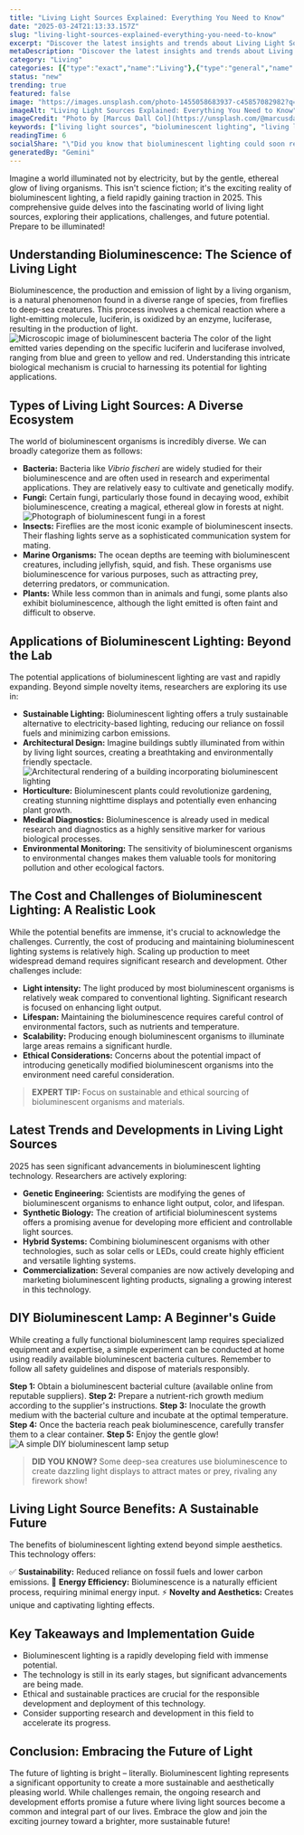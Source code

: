 ```yaml
---
title: "Living Light Sources Explained: Everything You Need to Know"
date: "2025-03-24T21:13:33.157Z"
slug: "living-light-sources-explained-everything-you-need-to-know"
excerpt: "Discover the latest insights and trends about Living Light Sources. This comprehensive guide covers everything you need to know about Living Light Sources in 2025."
metaDescription: "Discover the latest insights and trends about Living Light Sources. This comprehensive guide covers everything you need to know about Living Light Sources ..."
category: "Living"
categories: [{"type":"exact","name":"Living"},{"type":"general","name":"Biotechnology"},{"type":"medium","name":"Biophotonics"},{"type":"specific","name":"Bioluminescence"},{"type":"niche","name":"Luciferin Production"}]
status: "new"
trending: true
featured: false
image: "https://images.unsplash.com/photo-1455058683937-c45857082982?q=85&w=1200&fit=max&fm=webp&auto=compress"
imageAlt: "Living Light Sources Explained: Everything You Need to Know"
imageCredit: "Photo by [Marcus Dall Col](https://unsplash.com/@marcusdallcol) on Unsplash"
keywords: ["living light sources", "bioluminescent lighting", "living lamps", "sustainable light sources", "buy living light", "bioluminescent organisms lighting", "DIY bioluminescent lamp", "living light source benefits", "cost of bioluminescent lighting", "bioluminescent lighting for home"]
readingTime: 6
socialShare: "\"Did you know that bioluminescent lighting could soon replace traditional light sources, offering a sustainable and breathtaking alternative? The future is bright – literally!\""
generatedBy: "Gemini"
---
```




Imagine a world illuminated not by electricity, but by the gentle, ethereal glow of living organisms.  This isn't science fiction; it's the exciting reality of bioluminescent lighting, a field rapidly gaining traction in 2025. This comprehensive guide delves into the fascinating world of living light sources, exploring their applications, challenges, and future potential.  Prepare to be illuminated!

## Understanding Bioluminescence: The Science of Living Light

Bioluminescence, the production and emission of light by a living organism, is a natural phenomenon found in a diverse range of species, from fireflies to deep-sea creatures. This process involves a chemical reaction where a light-emitting molecule, luciferin, is oxidized by an enzyme, luciferase, resulting in the production of light. ![Microscopic image of bioluminescent bacteria](https://images.unsplash.com/photo-1529310399831-ed472b81d589?q=85&w=1200&fit=max&fm=webp&auto=compress) The color of the light emitted varies depending on the specific luciferin and luciferase involved, ranging from blue and green to yellow and red.  Understanding this intricate biological mechanism is crucial to harnessing its potential for lighting applications.

## Types of Living Light Sources: A Diverse Ecosystem

The world of bioluminescent organisms is incredibly diverse.  We can broadly categorize them as follows:

* **Bacteria:**  Bacteria like *Vibrio fischeri* are widely studied for their bioluminescence and are often used in research and experimental applications.  They are relatively easy to cultivate and genetically modify.
* **Fungi:** Certain fungi, particularly those found in decaying wood, exhibit bioluminescence, creating a magical, ethereal glow in forests at night. ![Photograph of bioluminescent fungi in a forest](https://images.unsplash.com/photo-1476900164809-ff19b8ae5968?q=85&w=1200&fit=max&fm=webp&auto=compress)
* **Insects:** Fireflies are the most iconic example of bioluminescent insects. Their flashing lights serve as a sophisticated communication system for mating.
* **Marine Organisms:**  The ocean depths are teeming with bioluminescent creatures, including jellyfish, squid, and fish.  These organisms use bioluminescence for various purposes, such as attracting prey, deterring predators, or communication.
* **Plants:** While less common than in animals and fungi, some plants also exhibit bioluminescence, although the light emitted is often faint and difficult to observe.

## Applications of Bioluminescent Lighting: Beyond the Lab

The potential applications of bioluminescent lighting are vast and rapidly expanding.  Beyond simple novelty items, researchers are exploring its use in:

* **Sustainable Lighting:**  Bioluminescent lighting offers a truly sustainable alternative to electricity-based lighting, reducing our reliance on fossil fuels and minimizing carbon emissions.  
* **Architectural Design:** Imagine buildings subtly illuminated from within by living light sources, creating a breathtaking and environmentally friendly spectacle. ![Architectural rendering of a building incorporating bioluminescent lighting](https://images.unsplash.com/photo-1573655349936-de6bed86f839?q=85&w=1200&fit=max&fm=webp&auto=compress)
* **Horticulture:**  Bioluminescent plants could revolutionize gardening, creating stunning nighttime displays and potentially even enhancing plant growth.
* **Medical Diagnostics:** Bioluminescence is already used in medical research and diagnostics as a highly sensitive marker for various biological processes.
* **Environmental Monitoring:**  The sensitivity of bioluminescent organisms to environmental changes makes them valuable tools for monitoring pollution and other ecological factors.

## The Cost and Challenges of Bioluminescent Lighting: A Realistic Look

While the potential benefits are immense, it's crucial to acknowledge the challenges. Currently, the cost of producing and maintaining bioluminescent lighting systems is relatively high.  Scaling up production to meet widespread demand requires significant research and development.  Other challenges include:

* **Light intensity:**  The light produced by most bioluminescent organisms is relatively weak compared to conventional lighting.  Significant research is focused on enhancing light output.
* **Lifespan:** Maintaining the bioluminescence requires careful control of environmental factors, such as nutrients and temperature.
* **Scalability:**  Producing enough bioluminescent organisms to illuminate large areas remains a significant hurdle.
* **Ethical Considerations:**  Concerns about the potential impact of introducing genetically modified bioluminescent organisms into the environment need careful consideration.

> **EXPERT TIP:**  Focus on sustainable and ethical sourcing of bioluminescent organisms and materials.

## Latest Trends and Developments in Living Light Sources

2025 has seen significant advancements in bioluminescent lighting technology. Researchers are actively exploring:

* **Genetic Engineering:**  Scientists are modifying the genes of bioluminescent organisms to enhance light output, color, and lifespan.
* **Synthetic Biology:**  The creation of artificial bioluminescent systems offers a promising avenue for developing more efficient and controllable light sources.
* **Hybrid Systems:**  Combining bioluminescent organisms with other technologies, such as solar cells or LEDs, could create highly efficient and versatile lighting systems.
* **Commercialization:**  Several companies are now actively developing and marketing bioluminescent lighting products, signaling a growing interest in this technology.

##  DIY Bioluminescent Lamp: A Beginner's Guide

While creating a fully functional bioluminescent lamp requires specialized equipment and expertise, a simple experiment can be conducted at home using readily available bioluminescent bacteria cultures. Remember to follow all safety guidelines and dispose of materials responsibly.

**Step 1:** Obtain a bioluminescent bacterial culture (available online from reputable suppliers).
**Step 2:** Prepare a nutrient-rich growth medium according to the supplier's instructions.
**Step 3:** Inoculate the growth medium with the bacterial culture and incubate at the optimal temperature.
**Step 4:** Once the bacteria reach peak bioluminescence, carefully transfer them to a clear container.
**Step 5:**  Enjoy the gentle glow! ![A simple DIY bioluminescent lamp setup](https://images.unsplash.com/photo-1455058683937-c45857082982?q=85&w=1200&fit=max&fm=webp&auto=compress)

> **DID YOU KNOW?** Some deep-sea creatures use bioluminescence to create dazzling light displays to attract mates or prey, rivaling any firework show!

## Living Light Source Benefits: A Sustainable Future

The benefits of bioluminescent lighting extend beyond simple aesthetics. This technology offers:

✅ **Sustainability:** Reduced reliance on fossil fuels and lower carbon emissions.
🔑 **Energy Efficiency:** Bioluminescence is a naturally efficient process, requiring minimal energy input.
⚡ **Novelty and Aesthetics:** Creates unique and captivating lighting effects.

## Key Takeaways and Implementation Guide

* Bioluminescent lighting is a rapidly developing field with immense potential.
* The technology is still in its early stages, but significant advancements are being made.
* Ethical and sustainable practices are crucial for the responsible development and deployment of this technology.
* Consider supporting research and development in this field to accelerate its progress.

## Conclusion: Embracing the Future of Light

The future of lighting is bright – literally.  Bioluminescent lighting represents a significant opportunity to create a more sustainable and aesthetically pleasing world. While challenges remain, the ongoing research and development efforts promise a future where living light sources become a common and integral part of our lives.  Embrace the glow and join the exciting journey toward a brighter, more sustainable future!
